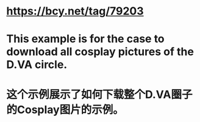 # https://bcy.net/tag/79203
# This example is for the case to download all cosplay pictures of the D.VA circle.
# 这个示例展示了如何下载整个D.VA圈子的Cosplay图片的示例。

